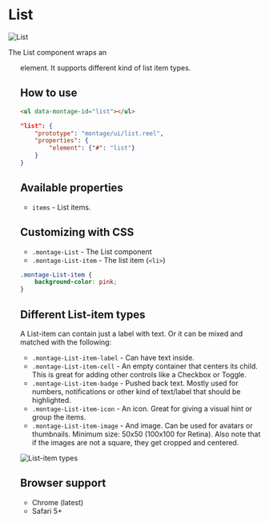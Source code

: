 # List

![List](https://raw.github.com/montagejs/digit/master/list.reel/screenshot.png)

The List component wraps an <ul> element. It supports different kind of list item types.

## How to use

```html
<ul data-montage-id="list"></ul>
```

```json
"list": {
    "prototype": "montage/ui/list.reel",
    "properties": {
        "element": {"#": "list"}
    }
}
```


## Available properties

* `items` - List items.



## Customizing with CSS

* `.montage-List` - The List component
* `.montage-List-item` - The list item (`<li>`)

```css
.montage-List-item {
    background-color: pink;
}
```


## Different List-item types

A List-item can contain just a label with text. Or it can be mixed and matched with the following: 

* `.montage-List-item-label` - Can have text inside.
* `.montage-List-item-cell` - An empty container that centers its child. This is great for adding other controls like a Checkbox or Toggle.
* `.montage-List-item-badge` - Pushed back text. Mostly used for numbers, notifications or other kind of text/label that should be highlighted.
* `.montage-List-item-icon` - An icon. Great for giving a visual hint or group the items.
* `.montage-List-item-image` - And image. Can be used for avatars or thumbnails. Minimum size: 50x50 (100x100 for Retina). Also note that if the images are not a square, they get cropped and centered.

![List-item types](https://raw.github.com/montagejs/digit/master/tab-bar.reel/screenshot-types.png)




## Browser support

* Chrome (latest)
* Safari 5+
